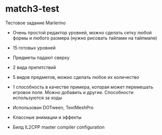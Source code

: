 # match3-test
Тестовое задание Marlerino

- Очень простой редактор уровней, можно сделать сетку любой формы и любого размера (нужно рисовать тайлами на тайлмапе)

- 15 готовых уровней

- Предметы падают сверху

- 2 вида препятствий

- 5 видов предметов, можно сделать любое их количество

- 1 способность в качестве примера, которая может перемешать игровое поле. Можно добавить и другие. Способности используются за ходы

- Использован DOTween, TextMeshPro

- Классные анимации и эффекты

- Билд IL2CPP master compiler configuration
